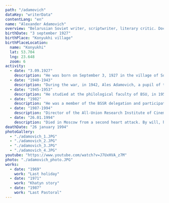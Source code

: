 ```yaml
---
path: "/adamovich"
dataKey: "writerData"
contentLang: "en"
name: "Alexander Adamovich"
overview: "Belarusian Soviet writer, scriptwriter, literary critic. Doctor of philological sciences, professor, corresponding member of the BSSR Academy of Sciences."
birthDate: "3 september 1927"
birthPlace: "Konyukhi village"
birthPlaceLocation:
  name: "Konyukhi"
  lat: 53.704
  lng: 23.648
  zoom: 6
activity:
  - date: "3.09.1927"
    description: "He was born on September 3, 1927 in the village of Sonyukhi in the Greek region in a family of doctors."
  - date: "1940-1943"
    description: "During the war, in 1942, Ales Adamovich, a pupil of the secondary school, - a liaison, in 1943 - a fighter of the Kirov partisan detachment of the 37th Brigade named after Parkhomenko of the Minsk unit."
  - date: "1945-1953"
    description: "He studied at the philological faculty of BSU, in 1953 he completed his post-graduate course at the university and worked at the chair of Belarusian literature there."
  - date: "1982"
    description: "He was a member of the BSSR delegation and participated in the work of the XXXVII session of the UN General Assembly."
  - date: "1987-1994"
    description: "Director of the All-Union Research Institute of Cinematography in Moscow."
  - date: "26.01.1994"
    description: "Died in Moscow from a second heart attack. By will, he was buried in the urban settlement of Glusha, Bobruisk district, Mogilev region, near his parents."
deathDate: "26 january 1994"
photoGallery:
  - "./adamovich_1.JPG"
  - "./adamovich_2.JPG"
  - "./adamovich_3.JPG"
  - "./adamovich_4.JPG"
youtube: "https://www.youtube.com/watch?v=J7UxHVA_z7M"
photo: "./adamovich_photo.JPG"
works:
  - date: "1969"
    work: "Last holiday"
  - date: "1971"
    work: "Khatyn story"
  - date: "1987"
    work: "Last Pastoral"
---
```

